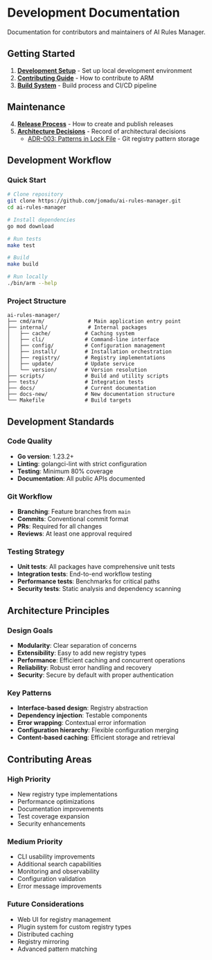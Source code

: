 # Development Documentation

Documentation for contributors and maintainers of AI Rules Manager.

## Getting Started
1. **[Development Setup](setup.md)** - Set up local development environment
2. **[Contributing Guide](contributing.md)** - How to contribute to ARM
3. **[Build System](build.md)** - Build process and CI/CD pipeline

## Maintenance
4. **[Release Process](release.md)** - How to create and publish releases
5. **[Architecture Decisions](adr/)** - Record of architectural decisions
   - [ADR-003: Patterns in Lock File](adr/003-patterns-in-lock-file.md) - Git registry pattern storage

## Development Workflow

### Quick Start
```bash
# Clone repository
git clone https://github.com/jomadu/ai-rules-manager.git
cd ai-rules-manager

# Install dependencies
go mod download

# Run tests
make test

# Build
make build

# Run locally
./bin/arm --help
```

### Project Structure
```
ai-rules-manager/
├── cmd/arm/              # Main application entry point
├── internal/             # Internal packages
│   ├── cache/           # Caching system
│   ├── cli/             # Command-line interface
│   ├── config/          # Configuration management
│   ├── install/         # Installation orchestration
│   ├── registry/        # Registry implementations
│   ├── update/          # Update service
│   └── version/         # Version resolution
├── scripts/             # Build and utility scripts
├── tests/               # Integration tests
├── docs/                # Current documentation
├── docs-new/            # New documentation structure
└── Makefile             # Build targets
```

## Development Standards

### Code Quality
- **Go version**: 1.23.2+
- **Linting**: golangci-lint with strict configuration
- **Testing**: Minimum 80% coverage
- **Documentation**: All public APIs documented

### Git Workflow
- **Branching**: Feature branches from `main`
- **Commits**: Conventional commit format
- **PRs**: Required for all changes
- **Reviews**: At least one approval required

### Testing Strategy
- **Unit tests**: All packages have comprehensive unit tests
- **Integration tests**: End-to-end workflow testing
- **Performance tests**: Benchmarks for critical paths
- **Security tests**: Static analysis and dependency scanning

## Architecture Principles

### Design Goals
- **Modularity**: Clear separation of concerns
- **Extensibility**: Easy to add new registry types
- **Performance**: Efficient caching and concurrent operations
- **Reliability**: Robust error handling and recovery
- **Security**: Secure by default with proper authentication

### Key Patterns
- **Interface-based design**: Registry abstraction
- **Dependency injection**: Testable components
- **Error wrapping**: Contextual error information
- **Configuration hierarchy**: Flexible configuration merging
- **Content-based caching**: Efficient storage and retrieval

## Contributing Areas

### High Priority
- New registry type implementations
- Performance optimizations
- Documentation improvements
- Test coverage expansion
- Security enhancements

### Medium Priority
- CLI usability improvements
- Additional search capabilities
- Monitoring and observability
- Configuration validation
- Error message improvements

### Future Considerations
- Web UI for registry management
- Plugin system for custom registry types
- Distributed caching
- Registry mirroring
- Advanced pattern matching
